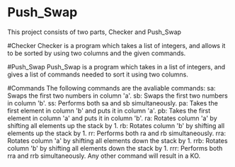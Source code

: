 # Push_Swap
This project consists of two parts, Checker and Push_Swap

#Checker
Checker is a program which takes a list of integers,
and allows it to be sorted by using two columns and the given commands.

#Push_Swap
Push_Swap is a program which takes in a list of integers,
and gives a list of commands needed to sort it using two columns.

#Commands
The following commands are the avaliable commands:
sa: Swaps the first two numbers in column 'a'.
sb: Swaps the first two numbers in column 'b'.
ss: Performs both sa and sb simultaneously.
pa: Takes the first element in column 'b' and puts it in column 'a'.
pb: Takes the first element in column 'a' and puts it in column 'b'.
ra: Rotates column 'a' by shifting all elements up the stack by 1.
rb: Rotates column 'b' by shifting all elements up the stack by 1.
rr: Performs both ra and rb simultaneously.
rra: Rotates column 'a' by shifting all elements down the stack by 1.
rrb: Rotates column 'b' by shifting all elements down the stack by 1.
rrr: Performs both rra and rrb simultaneously.
Any other command will result in a KO.